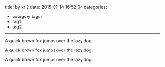 title: by xr 2
date: 2015-01-14 16:52:04
categories:
- category
tags:
- tag1
- tag2
---
A quick brown fox jumps over the lazy dog.

A quick brown fox jumps over the lazy dog.

A quick brown fox jumps over the lazy dog.
